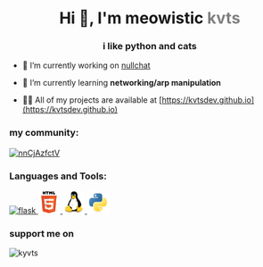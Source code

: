 <h1 align="center">Hi 👋, I'm meowistic <span style="color: gray;">kvts</span></h1>
<h3 align="center">i like python and cats</h3>

- 🔭 I’m currently working on [nullchat](https://kvtsdev.github.io)

- 🌱 I’m currently learning **networking/arp manipulation**

- 👨‍💻 All of my projects are available at [https://kvtsdev.github.io](https://kvtsdev.github.io)

<h3 align="left">my community:</h3>
<p align="left">
<a href="https://discord.gg/nnCjAzfctV" target="blank"><img align="center" src="https://raw.githubusercontent.com/rahuldkjain/github-profile-readme-generator/master/src/images/icons/Social/discord.svg" alt="nnCjAzfctV" height="30" width="40" /></a>
</p>

<h3 align="left">Languages and Tools:</h3>
<p align="left"> <a href="https://flask.palletsprojects.com/" target="_blank" rel="noreferrer"> <img src="https://svgmix.com/uploads/simpleicons/f92be3-flask.svg" alt="flask" width="40" height="40"/> </a> <a href="https://www.w3.org/html/" target="_blank" rel="noreferrer"> <img src="https://raw.githubusercontent.com/devicons/devicon/master/icons/html5/html5-original-wordmark.svg" alt="html5" width="40" height="40"/> </a> <a href="https://www.linux.org/" target="_blank" rel="noreferrer"> <img src="https://raw.githubusercontent.com/devicons/devicon/master/icons/linux/linux-original.svg" alt="linux" width="40" height="40"/> </a> <a href="https://www.python.org" target="_blank" rel="noreferrer"> <img src="https://raw.githubusercontent.com/devicons/devicon/master/icons/python/python-original.svg" alt="python" width="40" height="40"/> </a> </p>

<h3 align="left">support me on</h3>
<p><a href="https://ko-fi.com/kyvts"> <img align="left" src="https://cdn.ko-fi.com/cdn/kofi3.png?v=3" height="50" width="210" alt="kyvts" /></a></p><br><br>

